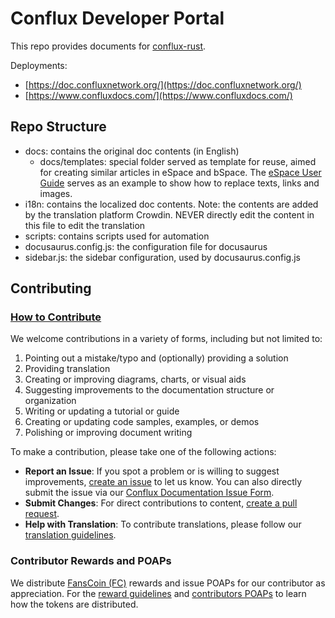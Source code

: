 # Conflux Developer Portal

This repo provides documents for [conflux-rust](https://github.com/Conflux-Chain/conflux-rust).

Deployments:

- [https://doc.confluxnetwork.org/](https://doc.confluxnetwork.org/)
- [https://www.confluxdocs.com/](https://www.confluxdocs.com/)

## Repo Structure

- docs: contains the original doc contents (in English)
  - docs/templates: special folder served as template for reuse, aimed for creating similar articles in eSpace and bSpace. The [eSpace User Guide](./docs/espace/UserGuide.md) serves as an example to show how to replace texts, links and images.
- i18n: contains the localized doc contents. Note: the contents are added by the translation platform Crowdin. NEVER directly edit the content in this file to edit the translation
- scripts: contains scripts used for automation
- docusaurus.config.js: the configuration file for docusaurus
- sidebar.js: the sidebar configuration, used by docusaurus.config.js

## Contributing

### [How to Contribute](./docs/general/CONTRIBUTING/how-to-contribute.md)

We welcome contributions in a variety of forms, including but not limited to:

1. Pointing out a mistake/typo and (optionally) providing a solution
2. Providing translation
3. Creating or improving diagrams, charts, or visual aids
4. Suggesting improvements to the documentation structure or organization
5. Writing or updating a tutorial or guide
6. Creating or updating code samples, examples, or demos
7. Polishing or improving document writing

To make a contribution, please take one of the following actions:

- **Report an Issue**: If you spot a problem or is willing to suggest improvements, [create an issue](./docs/general/CONTRIBUTING/how-to-contribute.md#create-an-issue) to let us know. You can also directly submit the issue via our [Conflux Documentation Issue Form](https://forms.office.com/r/pKVBywZwLY).
- **Submit Changes**: For direct contributions to content, [create a pull request](./docs/general/CONTRIBUTING/how-to-contribute.md#create-a-pull-request).
- **Help with Translation**: To contribute translations, please follow our [translation guidelines](./docs/general/CONTRIBUTING/how-to-contribute.md#provide-translation).

### Contributor Rewards and POAPs

We distribute [FansCoin (FC)](https://confluxscan.io/token/cfx:achc8nxj7r451c223m18w2dwjnmhkd6rxawrvkvsy2) rewards and issue POAPs for our contributor as appreciation. For the [reward guidelines](./docs/general/CONTRIBUTING/reward-guidelines.md) and [contributors POAPs](./docs/general/CONTRIBUTING/contributor-poaps.md) to learn how the tokens are distributed.
